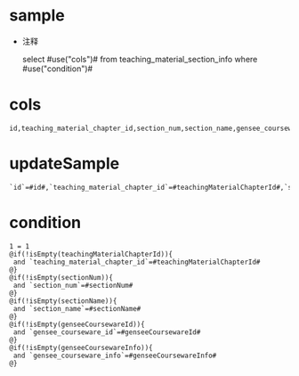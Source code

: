 sample
===
* 注释

	select #use("cols")# from teaching_material_section_info where #use("condition")#

cols
===

	id,teaching_material_chapter_id,section_num,section_name,gensee_courseware_id,gensee_courseware_info

updateSample
===

	`id`=#id#,`teaching_material_chapter_id`=#teachingMaterialChapterId#,`section_num`=#sectionNum#,`section_name`=#sectionName#,`gensee_courseware_id`=#genseeCoursewareId#,`gensee_courseware_info`=#genseeCoursewareInfo#

condition
===

	1 = 1  
	@if(!isEmpty(teachingMaterialChapterId)){
	 and `teaching_material_chapter_id`=#teachingMaterialChapterId#
	@}
	@if(!isEmpty(sectionNum)){
	 and `section_num`=#sectionNum#
	@}
	@if(!isEmpty(sectionName)){
	 and `section_name`=#sectionName#
	@}
	@if(!isEmpty(genseeCoursewareId)){
	 and `gensee_courseware_id`=#genseeCoursewareId#
	@}
	@if(!isEmpty(genseeCoursewareInfo)){
	 and `gensee_courseware_info`=#genseeCoursewareInfo#
	@}
	
